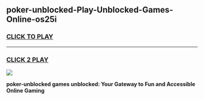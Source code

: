 
## poker-unblocked-Play-Unblocked-Games-Online-os25i
<h3>
<a href="https://premium76.site?title=poker-unblocked&ref=25A">CLICK TO PLAY</a></h3>
<hr>

<h3>
<a href="https://premium76.site?title=poker-unblocked&ref=25A">CLICK 2 PLAY</a>
  
</h3>

<a href="https://premium76.site?title=poker-unblocked&ref=25A"><img src="https://clearcache.store/games.png"></a>


**poker-unblocked games unblocked: Your Gateway to Fun and Accessible Online Gaming**
